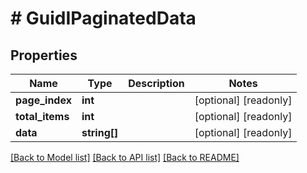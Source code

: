 # # GuidIPaginatedData

## Properties

Name | Type | Description | Notes
------------ | ------------- | ------------- | -------------
**page_index** | **int** |  | [optional] [readonly]
**total_items** | **int** |  | [optional] [readonly]
**data** | **string[]** |  | [optional] [readonly]

[[Back to Model list]](../../README.md#models) [[Back to API list]](../../README.md#endpoints) [[Back to README]](../../README.md)
